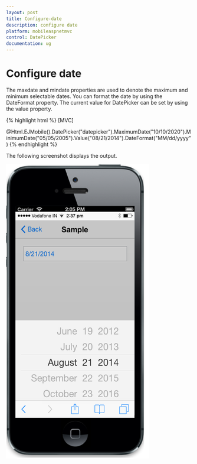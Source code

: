 ```yaml
---
layout: post
title: Configure-date
description: configure date                                        
platform: mobileaspnetmvc
control: DatePicker
documentation: ug
---
```


# Configure date                                        

The maxdate and mindate properties are used to denote the maximum and minimum selectable dates. You can format the date by using the DateFormat property. The current value for DatePicker can be set by using the value property.


{% highlight html %}
[MVC]



@Html.EJMobile().DatePicker("datepicker").MaximumDate("10/10/2020").MinimumDate("05/05/2005").Value("08/21/2014").DateFormat("MM/dd/yyyy")
{% endhighlight %}


The following screenshot displays the output.

![](Configure-date_images/Configure-date_img1.png)


